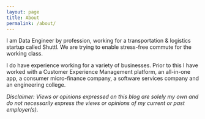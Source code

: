```yaml
---
layout: page
title: About
permalink: /about/
---
```


I am Data Engineer by profession, working for a transportation & logistics
startup called Shuttl. We are trying to enable stress-free commute for the
working class.

I do have experience working for a variety of businesses. Prior to this I have
worked with a Customer Experience Management platform, an all-in-one app,
a consumer micro-finance company, a software services company and an engineering college.

*Disclaimer: Views or opinions expressed on this blog are solely my own and do not necessarily express the views or opinions of my current or past employer(s).*

[jekyll-organization]: https://github.com/jekyll

